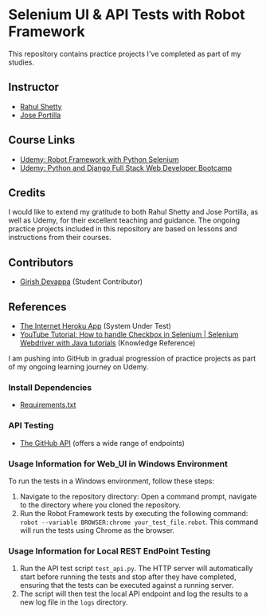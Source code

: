 # Selenium UI & API Tests with Robot Framework

This repository contains practice projects I've completed as part of my studies.

## Instructor
- [Rahul Shetty](https://www.udemy.com/user/rahul445/)
- [Jose Portilla](https://www.udemy.com/course/python-and-django-full-stack-web-developer-bootcamp/?couponCode=ST12MT030524#instructor-1)

## Course Links
- [Udemy: Robot Framework with Python Selenium](https://www.udemy.com/course/robot-framework-with-python-selenium/?couponCode=ST15MT31224)
- [Udemy: Python and Django Full Stack Web Developer Bootcamp](https://www.udemy.com/course/python-and-django-full-stack-web-developer-bootcamp/?couponCode=ST12MT030524#instructor-1)

## Credits

I would like to extend my gratitude to both Rahul Shetty and Jose Portilla, as well as Udemy, for their excellent teaching and guidance. The ongoing practice projects included in this repository are based on lessons and instructions from their courses.

## Contributors
- [Girish Devappa](https://www.linkedin.com/in/girish-devappa-5539b4190/) (Student Contributor)
  
## References
- [The Internet Heroku App](https://the-internet.herokuapp.com/) (System Under Test)
- [YouTube Tutorial: How to handle Checkbox in Selenium | Selenium Webdriver with Java tutorials](https://youtu.be/7BtHDhaN65o?si=HxI3ChnrJBNnXc1X) (Knowledge Reference)

I am pushing into GitHub in gradual progression of practice projects as part of my ongoing learning journey on Udemy.

### Install Dependencies
- [Requirements.txt](https://github.com/giri81/Udemy-Selenium-UI-API-Tests-Robot-Framework/blob/main/requirements.txt)

### API Testing
- [The GitHub API](https://docs.github.com/en/rest?apiVersion=2022-11-28) (offers a wide range of endpoints)


### Usage Information for Web_UI in Windows Environment 
To run the tests in a Windows environment, follow these steps:
1. Navigate to the repository directory: Open a command prompt, navigate to the directory where you cloned the repository.
2. Run the Robot Framework tests by executing the following command: `robot --variable BROWSER:chrome your_test_file.robot`. This command will run the tests using Chrome as the browser.

### Usage Information for Local REST EndPoint Testing
1. Run the API test script `test_api.py`. The HTTP server will automatically start before running the tests and stop after they have completed, ensuring that the tests can be executed against a running server.
2. The script will then test the local API endpoint and log the results to a new log file in the `logs` directory.
